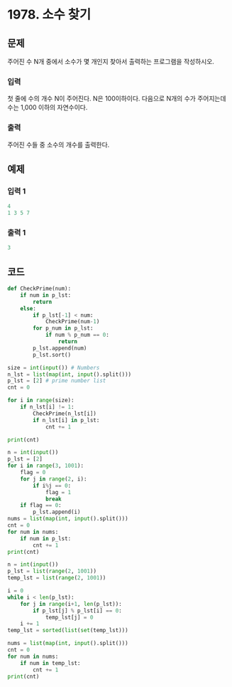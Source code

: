 # 1978. 소수 찾기



## 문제

주어진 수 N개 중에서 소수가 몇 개인지 찾아서 출력하는 프로그램을 작성하시오.



### 입력

첫 줄에 수의 개수 N이 주어진다. N은 100이하이다. 다음으로 N개의 수가 주어지는데 수는 1,000 이하의 자연수이다.

### 출력

주어진 수들 중 소수의 개수를 출력한다.



## 예제

### 입력 1

```python
4
1 3 5 7
```

### 출력 1

```python
3
```





## 코드

```python
def CheckPrime(num):
    if num in p_lst:
        return
    else:
        if p_lst[-1] < num:
            CheckPrime(num-1)
        for p_num in p_lst:
            if num % p_num == 0:
                return
        p_lst.append(num)
        p_lst.sort()

size = int(input()) # Numbers
n_lst = list(map(int, input().split()))
p_lst = [2] # prime number list
cnt = 0

for i in range(size):
    if n_lst[i] != 1:
        CheckPrime(n_lst[i])
        if n_lst[i] in p_lst:
            cnt += 1

print(cnt)
```



```python
n = int(input())
p_lst = [2]
for i in range(3, 1001):
    flag = 0
    for j in range(2, i):
        if i%j == 0:
            flag = 1
            break
    if flag == 0:
        p_lst.append(i)
nums = list(map(int, input().split()))
cnt = 0
for num in nums:
    if num in p_lst:
        cnt += 1
print(cnt)
```



```python
n = int(input())
p_lst = list(range(2, 1001))
temp_lst = list(range(2, 1001))

i = 0
while i < len(p_lst):
    for j in range(i+1, len(p_lst)):
        if p_lst[j] % p_lst[i] == 0:
            temp_lst[j] = 0
    i += 1
temp_lst = sorted(list(set(temp_lst)))

nums = list(map(int, input().split()))
cnt = 0
for num in nums:
    if num in temp_lst:
        cnt += 1
print(cnt)
```
